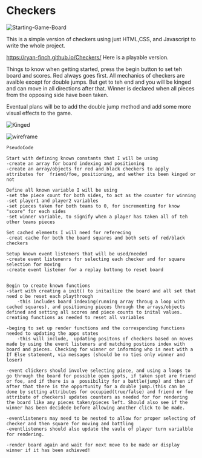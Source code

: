 # Checkers

![Starting-Game-Board](../img/game1.png)


This is a simple version of checkers using just HTML,CSS, and Javascript to write the whole project.

https://ryan-finch.github.io/Checkers/ Here is a playable version.

Things to know when getting started, press the begin button to set teh board and scores. Red always goes first. All mechanics of checkers are avaible except for double jumps. But get to teh end and you will be kinged and can move in all directions after that. Winner is declared when all pieces from the opposing side have been taken.

Eventual plans will be to add the double jump method and add some more visual effects to the game.

![Kinged](../img/game2.png)



![wireframe](./wireframe.jpg)
``` 
PseudoCode

Start with defining known constants that I will be using
-create an array for board indexing and positioning
-create an array/objects for red and black checkers to apply attributes for  friend/foe, positioning, and wether its been kinged or not

Define all known variable I will be using
-set the piece count for both sides, to act as the counter for winning
-set player1 and player2 variables
-set pieces taken for both teams to 0, for incrementing for know "score" for each sides
-set winner variable, to signify when a player has taken all of teh other teams pieces

Set cached elements I will need for referecing
-creat cache for both the board squares and both sets of red/black checkers

Setup known event listeners that will be used/needed
-create event listenenrs for selecting each checker and for square selection for moving
-create event listener for a replay buttong to reset board


Begin to create known functions
-start with creating a init() to initailize the board and all set that need o be reset each playthrough
    -this includes board indexing(running array throug a loop with cached squares), and positioning pieces through the arrays/objects defined and setting all scores and piece counts to inital values. creating functions as needed to reset all variables

-beging to set up render functions and the corresponding functions needed to updating the apps states
    -this will include,  updating positons of checkers based on moves made by using the event listeners and matching postions index with board and pieces. Checking for winner or informing who is next with a If Else statement, via messages (should be no ties only winner and loser)

-event clickers should involve selecting piece, and using a loops to go through the board for possible open spots, if taken spot are friend or foe, and if there is a  possibility for a battle(jump) and then if after that there is the opportunity for a double jump.(this can be done by setting attributes for occupied(true/false) and friend or foe attribute of checkers) updates counters as needed for for rendering the board like any pieces taken/pieces left. Should also see if the winner has been decidede before allowing another click to be made.

-eventlisteners may need to be nested to allow for proper selecting of checker and then square for moving and battling
-eventlisteners should also update the vaule of player turn varialble for rendering.

-render board again and wait for next move to be made or display winner if it has been achieved!

```
